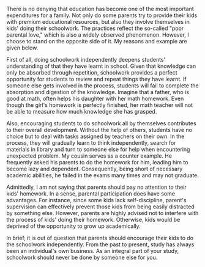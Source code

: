There is no denying  that education has become one of the most important expenditures for a family. Not only do some parents try to provide their kids with premium educational resources, but also they involve themselves in kids' doing their schoolwork. The practices reflect the so-called "poor parental love," which is also a widely observed phenomenon. However, I choose to stand on the opposite side of it. My reasons and example are given below.

First of all, doing schoolwork independently deepens students' understanding of that they have learnt in school. Given that knowledge can only be absorbed through repetition, schoolwork provides a perfect opportunity for students to review and repeat things they have learnt. If someone else gets involved in the process, students will fail to complete the absorption and digestion of the knowledge. Imagine that a father, who is good at math, often helps his daughter with her math homework. Even though the girl's homework is perfectly finished, her math teacher will not be able to measure how much knowledge she has grasped.

Also, encouraging students to do schoolwork all by themselves contributes to their overall development. Without the help of others, students have no choice but to deal with tasks assigned by teachers on their own. In the process, they will gradually learn to think independently, search for materials in library and turn to someone else for help when encountering unexpected problem. My cousin serves as a counter example. He frequently asked his parents to do the homework for him, leading him to become lazy and dependent. Consequently, being short of necessary academic abilities, he failed in the exams many times and may not graduate.

Admittedly, I am not saying that parents should pay no attention to their kids' homework. In a sense, parental participation does have some advantages. For instance, since some kids lack self-discipline, parent's supervision can effectively prevent those kids from being easily distracted by something else. However, parents are highly advised not to interfere with the process of kids' doing their homework. Otherwise, kids would be deprived of the opportunity to grow up academically. 

In brief, it is out of question that parents should encourage their kids to do the schoolwork independently. From the past to present, study has always been an individual's own  business. As an integral part of your study, schoolwork should never be done by someone else for you.